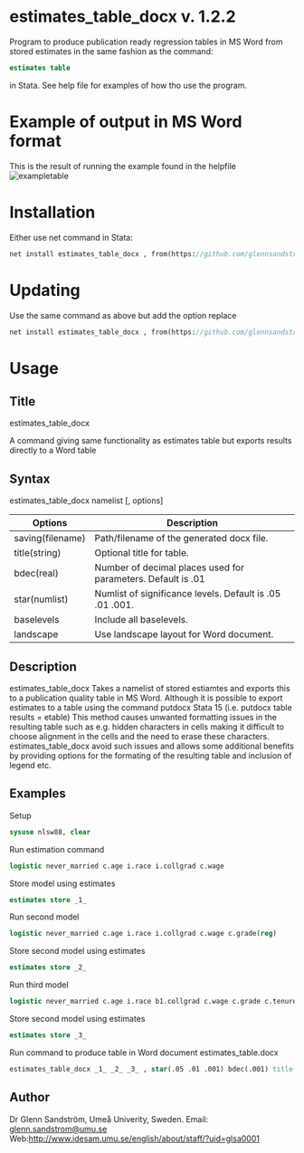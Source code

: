 # estimates_table_docx v. 1.2.2
Program to produce publication ready regression tables in MS Word from stored estimates in the same fashion as the command:
```stata
estimates table
```
in Stata.
See help file for examples of how tho use the program.

Example of output in MS Word format
===================================
This is the result of running the example found in the helpfile
![exampletable](https://raw.githubusercontent.com/glennsandstrom/estimates_table_docx/master/example.PNG)

Installation
============
Either use net command in Stata:
```stata
net install estimates_table_docx , from(https://github.com/glennsandstrom/estimates_table_docx/raw/master/)
```
Updating
============
Use the same command as above but add the option replace
```stata
net install estimates_table_docx , from(https://github.com/glennsandstrom/estimates_table_docx/raw/master/) replace
```

Usage
=====


Title
-----

estimates_table_docx 

A command giving same functionality as estimates table but exports results directly to a Word table

Syntax
------
estimates_table_docx namelist [, options]

Options           | Description
----------------- | -------------
saving(filename)  |  Path/filename of the generated docx file.
title(string)     |  Optional title for table.
bdec(real)        |  Number of decimal places used for parameters. Default is .01
star(numlist)     |  Numlist of significance levels. Default is .05 .01 .001.
baselevels        |  Include all baselevels.
landscape         |  Use landscape layout for Word document.


Description
------------

estimates_table_docx Takes a namelist of stored estiamtes and exports this to a publication quality table in MS Word.
Although it is possible to export estimates to a table using the command putdocx Stata 15 (i.e. putdocx table results =
etable) This method causes unwanted formatting issues in the resulting table such as e.g. hidden characters in cells making
it difficult to choose alignment in the cells and the need to erase these characters.  estimates_table_docx avoid such
issues and allows some additional benefits by providing options for the formating of the resulting table and inclusion of
legend etc.

Examples
--------

Setup
```stata
sysuse nlsw88, clear
```
Run estimation command
```stata
logistic never_married c.age i.race i.collgrad c.wage
```
Store model using estimates
```stata
estimates store _1_
```
Run second model
```stata
logistic never_married c.age i.race i.collgrad c.wage c.grade(reg)
```
Store second model using estimates
```stata
estimates store _2_
```
Run third model
```stata
logistic never_married c.age i.race b1.collgrad c.wage c.grade c.tenure collgrad#race b1.collgrad#c.tenure
```
Store second model using estimates
```stata
estimates store _3_
```
Run command to produce table in Word document estimates_table.docx
```stata
estimates_table_docx _1_ _2_ _3_ , star(.05 .01 .001) bdec(.001) title("Table 1: Test title") baselevels
```

Author
-------

Dr Glenn Sandström, Umeå Univerity, Sweden.
Email: glenn.sandstrom@umu.se
Web:http://www.idesam.umu.se/english/about/staff/?uid=glsa0001

